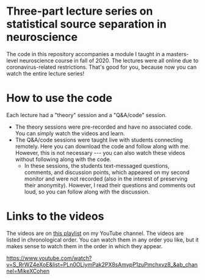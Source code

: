 # Three-part lecture series on statistical source separation in neuroscience

The code in this repository accompanies a module I taught in a masters-level neuroscience course in fall of 2020. The lectures were all online due to coronavirus-related restrictions. That's good for you, because now you can watch the entire lecture series!

# How to use the code

Each lecture had a "theory" session and a "Q&A/code" session. 
- The theory sessions were pre-recorded and have no associated code. You can simply watch the videos and learn.
- The Q&A/code sessions were taught live with students connecting remotely. Here you can download the code and follow along with me. However, this is not necessary --- you can also watch these videos without following along with the code.
	- In these sessions, the students text-messaged questions, comments, and discussion points, which appeared on my second monitor and were not recorded (also in the interest of preserving their anonymity). However, I read their questions and comments out loud, so you can follow along with the discussion.

# Links to the videos

The videos are on [this playlist](https://www.youtube.com/playlist?list=PLn0OLiymPak2PX8sAmypP1zuPmchxvz8_) on my YouTube channel. The videos are listed in chronological order. You can watch them in any order you like, but it makes sense to watch them in the order in which they appear.

https://www.youtube.com/watch?v=S_RrWZ4eXoE&list=PLn0OLiymPak2PX8sAmypP1zuPmchxvz8_&ab_channel=MikeXCohen
